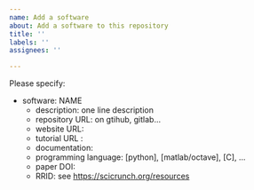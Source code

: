 ```yaml
---
name: Add a software
about: Add a software to this repository
title: ''
labels: ''
assignees: ''

---
```


Please specify:

- software: NAME
  - description: one line description
  - repository URL: on gtihub, gitlab...
  - website URL:
  - tutorial URL :
  - documentation:
  - programming language: [python], [matlab/octave], [C], ...
  - paper DOI:
  - RRID: see https://scicrunch.org/resources  
